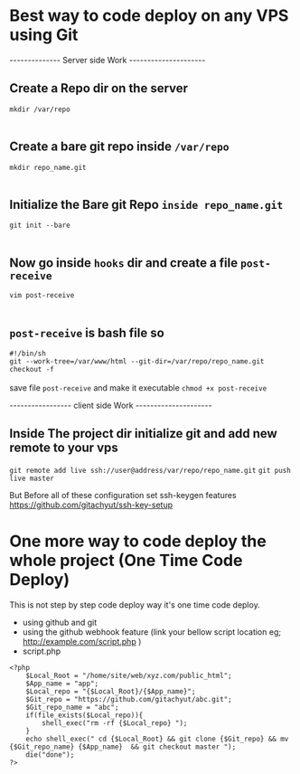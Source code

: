 # Best way to code deploy on any VPS using Git<br>
-------------- Server side Work --------------------- <br>

## Create a Repo dir on the server <br>
`mkdir /var/repo` <br>
<br>
## Create a bare git repo inside `/var/repo` <br>
`mkdir repo_name.git`<br>
<br>
## Initialize the Bare git Repo `inside repo_name.git ` <br>
`git init --bare`<br>
<br>
## Now go inside  `hooks` dir and create a file `post-receive` <br>
`vim post-receive`<br>
<br>

## `post-receive` is bash file so  <br>
`#!/bin/sh`    
`git --work-tree=/var/www/html --git-dir=/var/repo/repo_name.git checkout -f`<br>  
  save file  `post-receive` and make it executable 
`chmod +x post-receive`
<br>

----------------- client side Work --------------------- <br>

## Inside The project dir initialize git and add new remote to your vps <br>
`git remote add live ssh://user@address/var/repo/repo_name.git`
`git push live master`
<br>

But Before all of these configuration set ssh-keygen features https://github.com/gitachyut/ssh-key-setup  


# One more way to code deploy the whole project (One Time Code Deploy)  
This is not step by step code deploy way it's one time code deploy. 
* using github and git 
* using the github webhook feature (link your bellow script location eg; http://example.com/script.php )
* script.php
~~~~
<?php
	$Local_Root = "/home/site/web/xyz.com/public_html";
	$App_name = "app";
	$Local_repo = "{$Local_Root}/{$App_name}";
	$Git_repo = "https://github.com/gitachyut/abc.git";
	$Git_repo_name = "abc";
	if(file_exists($Local_repo)){
		shell_exec("rm -rf {$Local_repo} "); 
	}
	echo shell_exec(" cd {$Local_Root} && git clone {$Git_repo} && mv {$Git_repo_name} {$App_name}  && git checkout master ");
	die("done");
?>
~~~~


